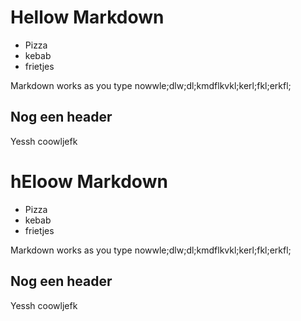 # Hellow Markdown


- Pizza
- kebab
- frietjes

Markdown works as you type nowwle;dlw;dl;kmdflkvkl;kerl;fkl;erkfl;


## Nog een header 

Yessh coowljefk
# hEloow Markdown


- Pizza
- kebab
- frietjes

Markdown works as you type nowwle;dlw;dl;kmdflkvkl;kerl;fkl;erkfl;


## Nog een header 

Yessh coowljefk